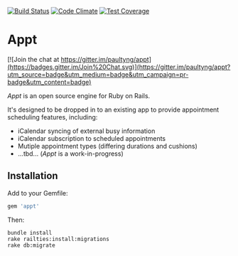 [![Build Status](https://travis-ci.org/paultyng/appt.svg)](https://travis-ci.org/paultyng/appt)
[![Code Climate](https://codeclimate.com/github/paultyng/appt/badges/gpa.svg)](https://codeclimate.com/github/paultyng/appt)
[![Test Coverage](https://codeclimate.com/github/paultyng/appt/badges/coverage.svg)](https://codeclimate.com/github/paultyng/appt/coverage)

# Appt

[![Join the chat at https://gitter.im/paultyng/appt](https://badges.gitter.im/Join%20Chat.svg)](https://gitter.im/paultyng/appt?utm_source=badge&utm_medium=badge&utm_campaign=pr-badge&utm_content=badge)

*Appt* is an open source engine for Ruby on Rails.

It's designed to be dropped in to an existing app to provide appointment scheduling features, including:

* iCalendar syncing of external busy information
* iCalendar subscription to scheduled appointments
* Mutiple appointment types (differing durations and cushions)
* ...tbd... (*Appt* is a work-in-progress)

## Installation

Add to your Gemfile:

```ruby
gem 'appt'
```

Then:

```shell
bundle install
rake railties:install:migrations
rake db:migrate
```
